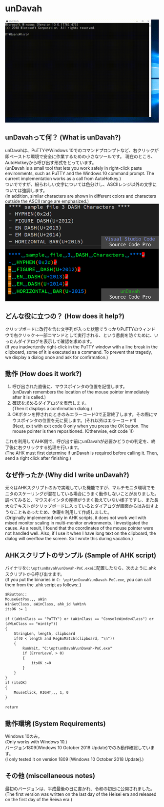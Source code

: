 # unDavah
![動作イメージ](./Document_images/README.md/ScreenImage.gif)
## unDavahって何？ (What is unDavah?)
unDavahは、PuTTYやWindows 10でのコマンドプロンプトなど、右クリックが即ペーストな環境で安全に作業するための小さなツールです。
現在のところ、AutoHotkeyから呼び出す形式をとっています。   
(unDavah is a small tool that lets you work safely in right-click paste environments, such as PuTTY and the Windows 10 command prompt. The current implementation works as a call from AutoHotkey.)  
ついでですが、紛らわしい文字については色分けし、ASCIIレンジ以外の文字については強調します。  
(In addition, similar characters are shown in different colors and characters outside the ASCII range are emphasized.)
![hyphens](./Document_images/README.md/VSCodevsUnDavah.png)  

## どんな役に立つの？ (How does it help?)
クリップボードに改行を含む文字列が入った状態でうっかりPuTTYのウィンドウで右クリック→一部コマンドとして実行される、という悲劇を防ぐために、いったんダイアログを表示して確認を求めます。   
(If you inadvertently right-click in the PuTTY window with a line break in the clipboard, some of it is executed as a command. To prevent that tragedy, we display a dialog once and ask for confirmation.)
## 動作 (How does it work?)
1. 呼び出された直後に、マウスポインタの位置を記憶します。  
(unDavah remembers the location of the mouse pointer immediately after it is called.)
2. 確認を求めるダイアログを表示します。  
(Then it displays a confirmation dialog.)
3. OKボタンを押されたときのみエラーコード0で正常終了します。その際にマウスポインタの位置を元に戻します。(それ以外はエラーコード1)  
(Next, exit with exit code 0 only when you press the OK button. The mouse pointer is then repositioned. (Otherwise, exit code 1))

これを利用してAHK側で、呼び出す前にunDavahが必要かどうかの判定を、終了後に右クリックする処理を行います。  
(The AHK must first determine if unDavah is required before calling it. Then, send a right click after finishing.)
## なぜ作ったか (Why did I write unDavah?)
元々はAHKスクリプトのみで実現していた機能ですが、マルチモニタ環境でモニタのスケーリングが混在している場合にうまく動作しないことがありました。調べてみると、マウスポインタの座標がうまく扱えていない様子ですし、また長大なテキストがクリップボードに入っているとダイアログが画面からはみ出すようなこともあったため、休暇を利用して作成しました。  
(Originally implemented only in AHK scripts, it does not work well with mixed monitor scaling in multi-monitor environments. I investigated the cause. As a result, I found that the coordinates of the mouse pointer were not handled well. Also, if I use it when I have long text on the clipboard, the dialog will overflow the screen. So I wrote this during vacation.)

## AHKスクリプトのサンプル (Sample of AHK script)
バイナリを`C:\opt\unDavah\unDavah-PoC.exe`に配置したなら、次のように.ahkスクリプトから呼び出せます。  
(If you put the binaries in `C: \opt\unDavah\unDavah-PoC.exe`, you can call them from the .ahk script as follows:.)
```ahk
$RButton::
MouseGetPos,,, aWin
WinGetClass, aWinClass, ahk_id %aWin%
itsOK := 1

if ((aWinClass == "PuTTY") or (aWinClass == "ConsoleWindowClass") or (aWinClass == "mintty"))
{
    StringLen, length, clipboard 
    if(0 < length and RegExMatch(clipboard, "\n"))
    {
        RunWait, "C:\opt\unDavah\unDavah-PoC.exe"
        if (ErrorLevel > 0)
        {
            itsOK :=0
        }
    }
}
if (itsOK)
{
    MouseClick, RIGHT,,, 1, 0
}

return
```
## 動作環境 (System Requirements)
Windows 10のみ。  
(Only works with Windows 10.)  
バージョン1809(Windows 10 October 2018 Update)でのみ動作確認しています。  
(I only tested it on version 1809 [Windows 10 October 2018 Update].)
## その他 (miscellaneous notes)
最初のバージョンは、平成最後の日に書かれ、令和の初日に公開されました。  
(The first version was written on the last day of the Heisei era and released on the first day of the Reiwa era.)
